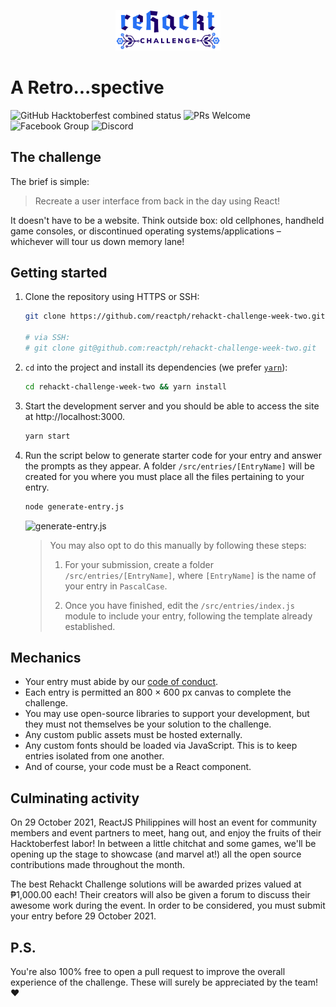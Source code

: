 <p align="center">
  <img src="./public/header-logo.png" width="33.33%" />
</p>

# A Retro...spective

![GitHub Hacktoberfest combined status](https://img.shields.io/badge/hacktoberfest-2021-red)
![PRs Welcome](https://img.shields.io/badge/PRs-welcome-brightgreen.svg)
![Facebook Group](https://img.shields.io/badge/join_the_community-on_facebook-1877F2?logo=facebook)
![Discord](https://img.shields.io/badge/join_the_community-on_discord-7289DA?logo=discord)

## The challenge

The brief is simple:

> Recreate a user interface from back in the day using React!

It doesn't have to be a website. Think outside box: old cellphones, handheld game consoles, or discontinued operating systems/applications – whichever will tour us down memory lane!

## Getting started

1. Clone the repository using HTTPS or SSH:

    ```sh
    git clone https://github.com/reactph/rehackt-challenge-week-two.git

    # via SSH:
    # git clone git@github.com:reactph/rehackt-challenge-week-two.git
    ```

1. `cd` into the project and install its dependencies (we prefer [`yarn`](https://yarnpkg.com/)):

    ```sh
    cd rehackt-challenge-week-two && yarn install
    ```

1. Start the development server and you should be able to access the site at http://localhost:3000.

    ```sh
    yarn start
    ```

1. Run the script below to generate starter code for your entry and answer the prompts as they appear. A folder `/src/entries/[EntryName]` will be created for you where you must place all the files pertaining to your entry.

    ```sh
    node generate-entry.js
    ```

    ![generate-entry.js](https://i.imgur.com/1aONFZx.jpg)

    > You may also opt to do this manually by following these steps:
    >
    > 1. For your submission, create a folder `/src/entries/[EntryName]`, where `[EntryName]` is the name of your entry in `PascalCase`.
    >
    > 1. Once you have finished, edit the `/src/entries/index.js` module to include your entry, following the template already established.

## Mechanics

- Your entry must abide by our [code of conduct](https://www.facebook.com/notes/3697181806958522/).
- Each entry is permitted an 800 × 600 px canvas to complete the challenge.
- You may use open-source libraries to support your development, but they must not themselves be your solution to the challenge.
- Any custom public assets must be hosted externally.
- Any custom fonts should be loaded via JavaScript. This is to keep entries isolated from one another.
- And of course, your code must be a React component.

## Culminating activity

On 29 October 2021, ReactJS Philippines will host an event for community members and event partners to meet, hang out, and enjoy the fruits of their Hacktoberfest labor! In between a little chitchat and some games, we'll be opening up the stage to showcase (and marvel at!) all the open source contributions made throughout the month.

The best Rehackt Challenge solutions will be awarded prizes valued at ₱1,000.00 each! Their creators will also be given a forum to discuss their awesome work during the event. In order to be considered, you must submit your entry before 29 October 2021.

## P.S.

You're also 100% free to open a pull request to improve the overall experience of the challenge. These will surely be appreciated by the team! ♥
